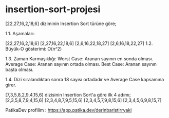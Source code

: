 # insertion-sort-projesi

[22,27,16,2,18,6] diziminin Insertion Sort türüne göre;

1.1. Aşamaları:

[22,27,16,2,18,6]
[2,27,16,22,18,6]
[2,6,16,22,18,27]
[2,6,16,18,22,27]
1.2. Büyük-O gösterimi: O(n^2)

1.3. Zaman Karmaşıklığı: Worst Case: Aranan sayının en sonda olması. Average Case: Aranan sayının ortada olması. Best Case: Aranan sayının başta olması.

1.4. Dizi sıralandıktan sonra 18 sayısı ortadadır ve Average Case kapsamına girer.

[7,3,5,8,2,9,4,15,6] dizisinin Insertion Sort'a göre ilk 4 adımı;
[2,3,5,8,7,9,4,15,6]
[2,3,4,8,7,9,5,15,6]
[2,3,4,5,7,9,8,15,6]
[2,3,4,5,6,9,8,15,7]

PatikaDev profilim : https://app.patika.dev/derinbaristirryaki
